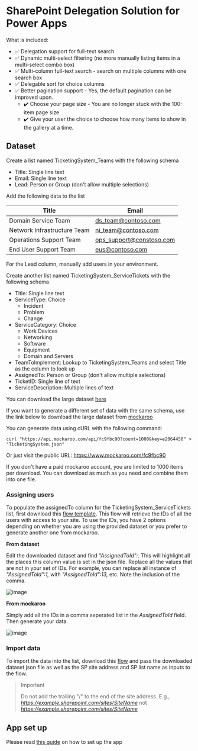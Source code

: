 # SharePoint Delegation Solution for Power Apps
What is included:
- ✅ Delegation support for full-text search
- ✅ Dynamic multi-select filtering (no more manually listing items in a multi-select combo box)
- ✅ Multi-column full-text search - search on multiple columns with one search box
- ✅ Delegable sort for choice columns
- ✅ Better pagination support - Yes, the default pagination can be improved upon.
  - ✔️ Choose your page size - You are no longer stuck with the 100-item page size
  - ✔️ Give your user the choice to choose how many items to show in the gallery at a time.
 
## Dataset
Create a list named TicketingSystem_Teams with the following schema
- Title: Single line text
- Email: Single line text
- Lead: Person or Group (don't allow multiple selections)

Add the following data to the list

| Title | Email |
| ------------- | ------------- |
| Domain Service Team	| ds_team@contoso.com |
| Network Infrastructure Team | ni_team@contoso.com |
| Operations Support Team |	ops_support@constoso.com |
| End User Support Team |	eus@contoso.com |

For the Lead column, manually add users in your environment.

Create another list named TicketingSystem_ServiceTickets with the following schema
- Title: Single line text
- ServiceType: Choice
  - Incident
  - Problem
  - Change
- ServiceCategory: Choice
  - Work Devices
  - Networking
  - Software
  - Equipment
  - Domain and Servers
- TeamToImplement: Lookup to TicketingSystem_Teams and select Title as the column to look up
- AssignedTo: Person or Group (don't allow multiple selections)
- TicketID: Single line of text
- ServiceDescription: Multiple lines of text

You can download the large dataset [here](Dataset/TicketingSystem.json)

If you want to generate a different set of data with the same schema, use the link below to download the large dataset from [mockaroo](https://mockaroo.com/)

You can generate data using cURL with the following command:
```
curl "https://api.mockaroo.com/api/fc9fbc90?count=1000&key=e2064450" > "TicketingSystem.json"
```
Or just visit the public URL:
https://www.mockaroo.com/fc9fbc90

If you don't have a paid mockaroo account, you are limited to 1000 items per download.
You can download as much as you need and combine them into one file.

### Assigning users
To populate the assignedTo column for the TicketingSystem_ServiceTickets list, first download this [flow template](https://github.com/adedaporh/powerplatform/blob/main/Power%20Automate/GetSiteUsers_20230930110536.zip).
This flow will retrieve the IDs of all the users with access to your site. To use the IDs, you have 2 options depending on whether you are using the provided dataset or you prefer to generate another one from mockaroo.

**From dataset**

Edit the downloaded dataset and find *"AssignedToId":*. This will highlight all the places this column value is set in the json file. Replace all the values that are not in your set of IDs. For example, you can replace all instance of *"AssignedToId":1,* with *"AssignedToId":13,* etc. Note the inclusion of the comma.

![image](https://github.com/adedaporh/sp_delegation_solution/assets/33579016/10a7870b-ce7c-4070-b35d-edb83db7d98d)


**From mockaroo**

Simply add all the IDs in a comma seperated list in the *AssignedToId* field. Then generate your data.

![image](https://github.com/adedaporh/sp_delegation_solution/assets/33579016/47fd54c8-6c37-41c7-a8a4-e17178749f9b)


### Import data

To import the data into the list, download this [flow](https://github.com/adedaporh/powerplatform/blob/main/Power%20Automate/LoadDataPlus_20230921094630.zip) and pass the downloaded dataset json file as well as the SP site address and SP list name as inputs to the flow.
>> [!IMPORTANT]
> Do not add the trailing "/" to the end of the site address. E.g., *https://example.sharepoint.com/sites/SiteName* not *https://example.sharepoint.com/sites/SiteName*

## App set up

Please read [this guide](Solution/README.md) on how to set up the app
